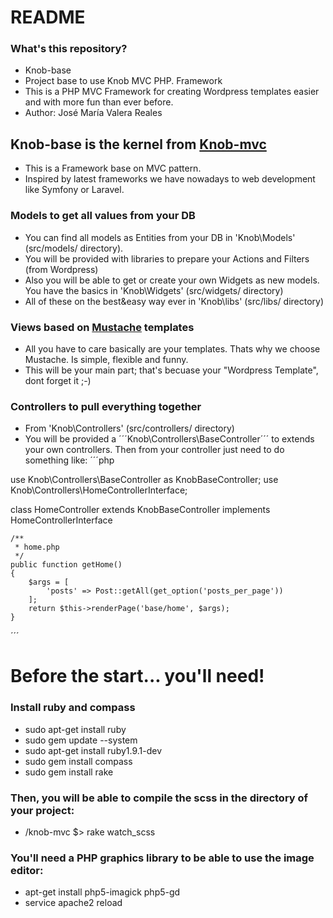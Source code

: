 # README #

### What's this repository? ###

* Knob-base
* Project base to use Knob MVC PHP. Framework
* This is a PHP MVC Framework for creating Wordpress templates easier and with more fun than ever before.
* Author: José María Valera Reales

## Knob-base is the kernel from [Knob-mvc](https://github.com/Chemaclass/knob-mvc/)
* This is a Framework base on MVC pattern. 
* Inspired by latest frameworks we have nowadays to web development like Symfony or Laravel.


### Models to get all values from your DB
* You can find all models as Entities from your DB in 'Knob\Models' (src/models/ directory).
* You will be provided with libraries to prepare your Actions and Filters (from Wordpress) 
* Also you will be able to get or create your own Widgets as new models. You have the basics in 'Knob\Widgets' (src/widgets/ directory)
* All of these on the best&easy way ever in 'Knob\libs' (src/libs/ directory)

### Views based on [Mustache](http://mustache.github.com/) templates
* All you have to care basically are your templates. Thats why we choose Mustache. Is simple, flexible and funny.
* This will be your main part; that's becuase your "Wordpress Template", dont forget it ;-)

### Controllers to pull everything together
* From 'Knob\Controllers' (src/controllers/ directory) 
* You will be provided a ´´´Knob\Controllers\BaseController´´´ to extends your own controllers. 
Then from your controller just need to do something like:
´´´php

use Knob\Controllers\BaseController as KnobBaseController;
use Knob\Controllers\HomeControllerInterface;

class HomeController extends KnobBaseController implements HomeControllerInterface
	
	/**
     * home.php
     */
    public function getHome()
    {
        $args = [
            'posts' => Post::getAll(get_option('posts_per_page'))
        ];
        return $this->renderPage('base/home', $args);
    }
    
´´´

# Before the start... you'll need! #

### Install ruby and compass ###
* sudo apt-get install ruby
* sudo gem update --system
* sudo apt-get install ruby1.9.1-dev
* sudo gem install compass
* sudo gem install rake

### Then, you will be able to compile the scss in the directory of your project: ###
* /knob-mvc $> rake watch_scss

### You'll need a PHP graphics library to be able to use the image editor: ###
* apt-get install php5-imagick php5-gd
* service apache2 reload 

